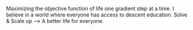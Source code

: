 Maximizing the objective function of life one gradient step at a time. I believe in a world where everyone has access to descent education. Solve & Scale up --> A better life for everyone.


